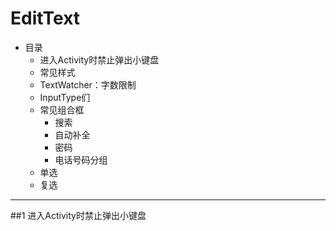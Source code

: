 EditText
===========================

* 目录
    * 进入Activity时禁止弹出小键盘
    * 常见样式
    * TextWatcher：字数限制
    * InputType们
    * 常见组合框
        * 搜索
        * 自动补全
        * 密码
        * 电话号码分组
    * 单选
    * 复选

-------------------------------------

##1 进入Activity时禁止弹出小键盘




